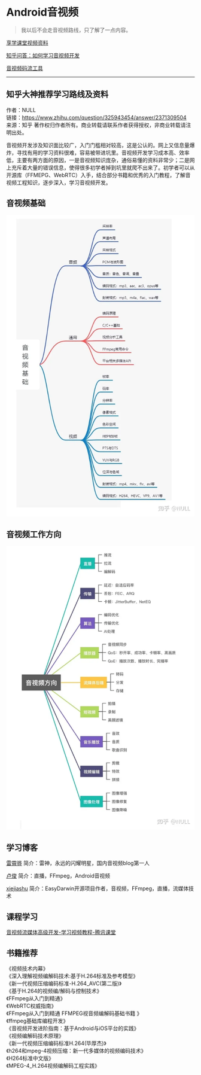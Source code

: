 # Android音视频

>我以后不会走音视频路线，只了解了一点内容。

[享学课堂视频资料](https://www.bilibili.com/video/BV1ur4y1L7gu?p=3&vd_source=3509947f569e04aa5c144447e22d0ceb)

[知乎问答：如何学习音视频开发](https://www.zhihu.com/question/325943454)

[音视频码流工具](https://zhuanlan.zhihu.com/p/628124617?utm_id=0)

---

## 知乎大神推荐学习路线及资料

作者：NULL  
链接：https://www.zhihu.com/question/325943454/answer/2371309504  
来源：知乎
著作权归作者所有。商业转载请联系作者获得授权，非商业转载请注明出处。

音视频开发涉及知识面比较广，入门门槛相对较高，这是公认的。网上又信息量爆炸，寻找有用的学习资料很难，容易被带进坑里。音视频开发学习成本高、效率低，主要有两方面的原因，一是音视频知识庞杂，通俗易懂的资料非常少；二是网上充斥着大量的错误信息，使得很多初学者掉到坑里就爬不出来了。初学者可以从开源库（FFMEPG、WebRTC）入手，结合部分书籍和优秀的入门教程，了解音视频工程知识，逐步深入，学习音视频开发。

## 音视频基础

![Alt text](音视频基础.png)

## 音视频工作方向

![Alt text](音视频工作方向.png)

## 学习博客

[雷霄骅](http://blog.csdn.net/leixiaohua1020/) 简介：雷神，永远的闪耀明星，国内音视频blog第一人  

[卢俊](http://ticktick.blog.51cto.com/)  简介：直播，FFmpeg，Android音视频  

[xiejiashu](http://blog.csdn.net/xiejiashu/) 简介：EasyDarwin开源项目作者，音视频，FFmpeg，直播，流媒体技术

## 课程学习

[音视频流媒体高级开发-学习视频教程-腾讯课堂](https://ke.qq.com/course/3202131?flowToken=1031864#term_id=103329919)

## 书籍推荐

《视频技术内幕》\
《深入理解视频编解码技术:基于H.264标准及参考模型》\
《新一代视频压缩编码标准-H.264_AVC(第二版)》\
《基于H.264的视频编/解码与控制技术》\
《FFmpeg从入门到精通》\
《WebRTC权威指南》\
《FFmpeg从入门到精通 FFMPEG视音频编解码基础书籍 》\
《ffmpeg基础库编程开发》\
《音视频开发进阶指南：基于Android与iOS平台的实践》\
《视频编解码技术原理》\
《新一代视频压缩编码标准H.264(毕厚杰)》\
《h264和mpeg-4视频压缩：新一代多媒体的视频编码技术》\
《H264标准中文版》\
《MPEG-4_H.264视频编解码工程实践》
